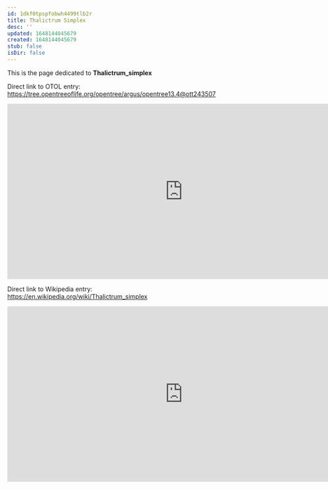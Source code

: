 ```yaml
---
id: 1dkf0tpspfobwh4499tlb2r
title: Thalictrum Simplex
desc: ''
updated: 1648144045679
created: 1648144045679
stub: false
isDir: false
---
```

This is the page dedicated to **Thalictrum_simplex**


Direct link to OTOL entry: https://tree.opentreeoflife.org/opentree/argus/opentree13.4@ott243507



<html>
    <body>
    <iframe src="https://tree.opentreeoflife.org/opentree/argus/opentree13.4@ott243507"
    width="800" height="400" frameborder="0" allowfullscreen> </iframe>
    </body>
</html>
    


Direct link to Wikipedia entry: https://en.wikipedia.org/wiki/Thalictrum_simplex



<html>
    <body>
    <iframe src="https://en.wikipedia.org/wiki/Thalictrum_simplex"
    width="800" height="400" frameborder="0" allowfullscreen> </iframe>
    </body>
</html>
    
